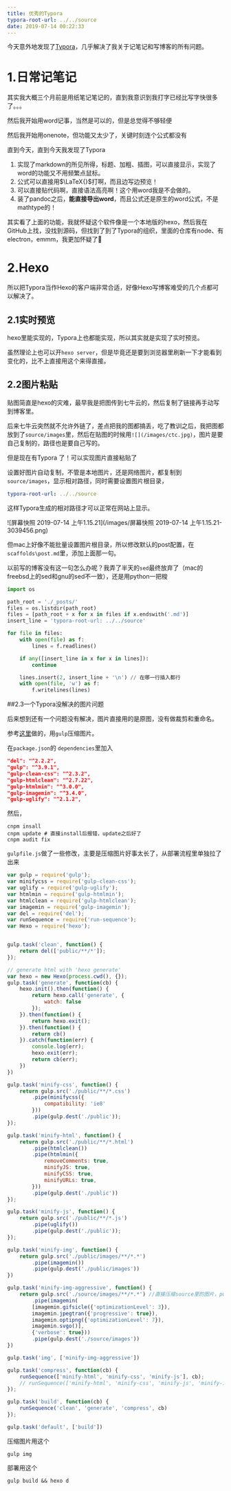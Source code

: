 ```yaml
---
title: 优秀的Typora
typora-root-url: ../../source
date: 2019-07-14 00:22:33
---
```


今天意外地发现了[Typora](https://typora.io/)，几乎解决了我关于记笔记和写博客的所有问题。

# 1.日常记笔记

其实我大概三个月前是用纸笔记笔记的，直到我意识到我打字已经比写字快很多了。。。

然后我开始用word记事，当然是可以的，但是总觉得不够轻便

然后我开始用onenote，但功能又太少了，关键时刻连个公式都没有



直到今天，直到今天我发现了Typora

1. 实现了markdown的所见所得，标题、加粗、插图，可以直接显示，实现了word的功能又不用频繁点鼠标。
2. 公式可以直接用$\LaTeX{}$打啊，而且边写边预览！
3. 可以直接贴代码啊，直接语法高亮啊！这个用word我是不会做的。
4. 装了pandoc之后，**能直接导出word**，而且公式还是原生的word公式，不是mathtype的！

其实看了上面的功能，我就怀疑这个软件像是一个本地版的hexo，然后我在GitHub上找，没找到源码，但找到了到了Typora的组织，里面的仓库有node、有electron，emmm，我更加怀疑了🤔

# 2.Hexo

所以把Typora当作Hexo的客户端非常合适，好像Hexo写博客难受的几个点都可以解决了。

## 2.1实时预览

hexo里能实现的，Typora上也都能实现，所以其实就是实现了实时预览。

虽然理论上也可以开`hexo server`，但是毕竟还是要到浏览器里刷新一下才能看到变化的，比不上直接用这个来得直接。

## 2.2图片粘贴

贴图简直是hexo的灾难，最早我是把图传到七牛云的，然后复制了链接再手动写到博客里。

后来七牛云突然就不允许外链了，差点把我的图都搞丢，吃了教训之后，我把图都放到了`source/images`里，然后在贴图的时候用`![](/images/ctc.jpg)`，图片是要自己复制的，路径也是要自己写的。

但是现在有Typora 了！可以实现图片直接粘贴了

设置好图片自动复制，不管是本地图片，还是网络图片，都复制到`source/images`，显示相对路径，同时需要设置图片根目录，

```yaml
typora-root-url: ../../source
```

这样Typora生成的相对路径才可以正常在网站上显示。

![屏幕快照 2019-07-14 上午1.15.21](/images/屏幕快照 2019-07-14 上午1.15.21-3039456.png)

但mac上好像不能批量设置图片根目录，所以修改默认的post配置，在`scaffolds\post.md`里，添加上面那一句。

以前写的博客没有这一句怎么办呢？我弄了半天的`sed`最终放弃了（mac的freebsd上的sed和gnu的sed不一致），还是用python一把梭

```python
import os

path_root = './_posts/'
files = os.listdir(path_root)
files = [path_root + x for x in files if x.endswith('.md')]
insert_line = 'typora-root-url: ../../source'

for file in files:
    with open(file) as f:
        lines = f.readlines()

    if any([insert_line in x for x in lines]):
        continue

    lines.insert(2, insert_line + '\n') // 在哪一行插入都行
    with open(file, 'w') as f:
        f.writelines(lines)
```

##2.3一个Typora没解决的图片问题

后来想到还有一个问题没有解决，图片直接用的是原图，没有做裁剪和重命名。

参考[这里](https://www.karlzhou.com/articles/compress-minify-hexo/)做的，用`gulp`压缩图片。

在`package.json`的 `dependencies`里加入

```json
"del": "^2.2.2",
"gulp": "^3.9.1",
"gulp-clean-css": "^2.3.2",
"gulp-htmlclean": "^2.7.22",
"gulp-htmlmin": "^3.0.0",
"gulp-imagemin": "^3.4.0",
"gulp-uglify": "^2.1.2",
```

然后，

```shell
cnpm insall
cnpm update # 直接install后报错，update之后好了
cnpm audit fix
```

`gulpfile.js`做了一些修改，主要是压缩图片好事太长了，从部署流程里单独拉了出来

```javascript
var gulp = require('gulp');
var minifycss = require('gulp-clean-css');
var uglify = require('gulp-uglify');
var htmlmin = require('gulp-htmlmin');
var htmlclean = require('gulp-htmlclean');
var imagemin = require('gulp-imagemin');
var del = require('del');
var runSequence = require('run-sequence');
var Hexo = require('hexo');


gulp.task('clean', function() {
    return del(['public/**/*']);
});

// generate html with 'hexo generate'
var hexo = new Hexo(process.cwd(), {});
gulp.task('generate', function(cb) {
    hexo.init().then(function() {
        return hexo.call('generate', {
            watch: false
        });
    }).then(function() {
        return hexo.exit();
    }).then(function() {
        return cb()
    }).catch(function(err) {
        console.log(err);
        hexo.exit(err);
        return cb(err);
    })
})

gulp.task('minify-css', function() {
    return gulp.src('./public/**/*.css')
        .pipe(minifycss({
            compatibility: 'ie8'
        }))
        .pipe(gulp.dest('./public'));
});

gulp.task('minify-html', function() {
    return gulp.src('./public/**/*.html')
        .pipe(htmlclean())
        .pipe(htmlmin({
            removeComments: true,
            minifyJS: true,
            minifyCSS: true,
            minifyURLs: true,
        }))
        .pipe(gulp.dest('./public'))
});

gulp.task('minify-js', function() {
    return gulp.src('./public/**/*.js')
        .pipe(uglify())
        .pipe(gulp.dest('./public'));
});

gulp.task('minify-img', function() {
    return gulp.src('./public/images/**/*.*')
        .pipe(imagemin())
        .pipe(gulp.dest('./public/images'))
})

gulp.task('minify-img-aggressive', function() {
    return gulp.src('./source/images/**/*.*') //直接压缩source里的图片，public里的不管了
        .pipe(imagemin(
        [imagemin.gifsicle({'optimizationLevel': 3}), 
        imagemin.jpegtran({'progressive': true}), 
        imagemin.optipng({'optimizationLevel': 7}), 
        imagemin.svgo()],
        {'verbose': true}))
        .pipe(gulp.dest('./source/images'))
})

gulp.task('img', ['minify-img-aggressive'])

gulp.task('compress', function(cb) {
    runSequence(['minify-html', 'minify-css', 'minify-js'], cb);
    // runSequence(['minify-html', 'minify-css', 'minify-js', 'minify-img-aggressive'], cb);
});

gulp.task('build', function(cb) {
    runSequence('clean', 'generate', 'compress', cb)
});

gulp.task('default', ['build'])
```

压缩图片用这个

```
gulp img
```

部署用这个

```
gulp build && hexo d
```